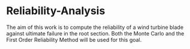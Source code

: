 # Reliability-Analysis
The aim of this work is to compute the reliability of a wind turbine blade against ultimate failure in the root section. Both the Monte Carlo and the First Order Reliability Method will be used for this goal.
